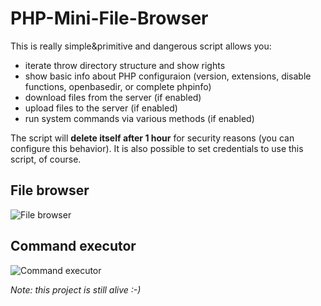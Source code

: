 # PHP-Mini-File-Browser
This is really simple&primitive and dangerous script allows you:
- iterate throw directory structure and show rights
- show basic info about PHP configuraion (version, extensions, disable functions, openbasedir, or complete phpinfo)
- download files from the server (if enabled)
- upload files to the server (if enabled)
- run system commands via various methods (if enabled)

The script will **delete itself after 1 hour** for security reasons (you can configure this behavior). It is also possible to set credentials to use this script, of course.


## File browser
![File browser](http://internal.lynt.cz/grafika/mfb1.png)

## Command executor
![Command executor](http://internal.lynt.cz/grafika/mfb2.png)

*Note: this project is still alive :-)*